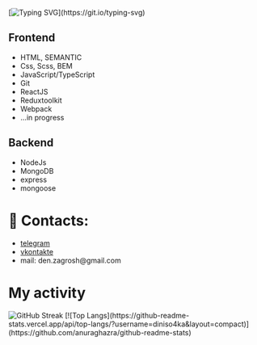 [![Typing SVG](https://readme-typing-svg.herokuapp.com?color=%ffffff&lines=My+technology+stack:)](https://git.io/typing-svg)
<h2>Frontend</h2>
<ul>
  <li>HTML, SEMANTIC</li>
  <li>Css, Scss, BEM</li>
  <li>JavaScript/TypeScript</li>
  <li>Git</li>
  <li>ReactJS</li>
  <li>Reduxtoolkit</li>
  <li>Webpack</li>
  <li>...in progress</li>
</ul>
<h2>Backend</h2>
<ul>
  <li>NodeJs</li>
  <li>MongoDB</li>
  <li>express</li>
  <li>mongoose</li>
</ul>
<h1> 📩 Contacts:</h1>
<ul>
<li><a href="https://t.me/penaplast3104">telegram</a></li>
<li><a href="https://vk.com/electrokurwa228">vkontakte</a></li>
<li>mail: den.zagrosh@gmail.com</li>
</ul>
<h1>My activity</h1>
<img src="https://streak-stats.demolab.com/?user=diniso4ka&theme=dark" alt="GitHub Streak" data-canonical-src="http://github-readme-streak-stats.herokuapp.com?user=dinis04ka" style="max-width: 100%;">
[![Top Langs](https://github-readme-stats.vercel.app/api/top-langs/?username=diniso4ka&layout=compact)](https://github.com/anuraghazra/github-readme-stats)
